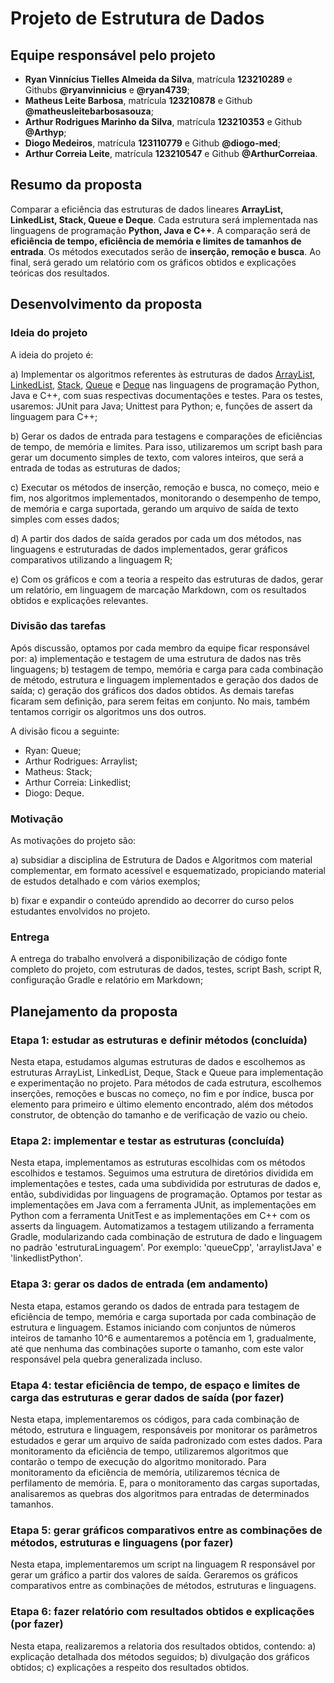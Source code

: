 # Projeto de Estrutura de Dados

## Equipe responsável pelo projeto

- **Ryan Vinnícius Tielles Almeida da Silva**, matrícula **123210289** e Githubs **@ryanvinnicius** e **@ryan4739**;
- **Matheus Leite Barbosa**, matrícula **123210878** e Github **@matheusleitebarbosasouza**;
- **Arthur Rodrigues Marinho da Silva**, matrícula **123210353** e Github **@Arthyp**;
- **Diogo Medeiros**, matrícula **123110779** e Github **@diogo-med**;
- **Arthur Correia Leite**, matrícula **123210547** e Github **@ArthurCorreiaa**.

## Resumo da proposta

Comparar a eficiência das estruturas de dados lineares **ArrayList, LinkedList, Stack, Queue e Deque**. Cada estrutura será implementada nas linguagens de programação **Python, Java e C++**. A comparação será de **eficiência de tempo, eficiência de memória e limites de tamanhos de entrada**. Os métodos executados serão de **inserção, remoção e busca**. Ao final, será gerado um relatório com os gráficos obtidos e explicações teóricas dos resultados.

## Desenvolvimento da proposta

### Ideia do projeto

A ideia do projeto é:

a) Implementar os algoritmos referentes às estruturas de dados [ArrayList](), [LinkedList](), [Stack](), [Queue](https://joaoarthurbm.github.io/eda/posts/fifoarray/) e [Deque](https://www.simplilearn.com/tutorials/data-structure-tutorial/dequeue-in-data-structure) nas linguagens de programação Python, Java e C++, com suas respectivas documentações e testes. Para os testes, usaremos: JUnit para Java; Unittest para Python; e, funções de assert da linguagem para C++;

b) Gerar os dados de entrada para testagens e comparações de eficiências de tempo, de memória e limites. Para isso, utilizaremos um script bash para gerar um documento simples de texto, com valores inteiros, que será a entrada de todas as estruturas de dados;

c) Executar os métodos de inserção, remoção e busca, no começo, meio e fim, nos algoritmos implementados, monitorando o desempenho de tempo, de memória e carga suportada, gerando um arquivo de saída de texto simples com esses dados;

d) A partir dos dados de saída gerados por cada um dos métodos, nas linguagens e estruturadas de dados implementados, gerar gráficos comparativos utilizando a linguagem R;

e) Com os gráficos e com a teoria a respeito das estruturas de dados, gerar um relatório, em linguagem de marcação Markdown, com os resultados obtidos e explicações relevantes.

### Divisão das tarefas

Após discussão, optamos por cada membro da equipe ficar responsável por: a) implementação e testagem de uma estrutura de dados nas três linguagens; b) testagem de tempo, memória e carga para cada combinação de método, estrutura e linguagem implementados e geração dos dados de saída; c) geração dos gráficos dos dados obtidos. As demais tarefas ficaram sem definição, para serem feitas em conjunto. No mais, também tentamos corrigir os algoritmos uns dos outros.

A divisão ficou a seguinte:

- Ryan: Queue;
- Arthur Rodrigues: Arraylist;
- Matheus: Stack;
- Arthur Correia: Linkedlist;
- Diogo: Deque.

### Motivação

As motivações do projeto são:

a) subsidiar a disciplina de Estrutura de Dados e Algoritmos com material complementar, em formato acessível e esquematizado, propiciando material de estudos detalhado e com vários exemplos;

b) fixar e expandir o conteúdo aprendido ao decorrer do curso pelos estudantes envolvidos no projeto.

### Entrega

A entrega do trabalho envolverá a disponibilização de código fonte completo do projeto, com estruturas de dados, testes, script Bash, script R, configuração Gradle e relatório em Markdown;

## Planejamento da proposta

### Etapa 1: estudar as estruturas e definir métodos (concluída)

Nesta etapa, estudamos algumas estruturas de dados e escolhemos as estruturas ArrayList, LinkedList, Deque, Stack e Queue para implementação e experimentação no projeto. Para métodos de cada estrutura, escolhemos inserções, remoções e buscas no começo, no fim e por índice, busca por elemento para primeiro e último elemento encontrado, além dos métodos construtor, de obtenção do tamanho e de verificação de vazio ou cheio.

### Etapa 2: implementar e testar as estruturas (concluída)

Nesta etapa, implementamos as estruturas escolhidas com os métodos escolhidos e testamos. Seguimos uma estrutura de diretórios dividida em implementações e testes, cada uma subdividida por estruturas de dados e, então, subdivididas por linguagens de programação. Optamos por testar as implementações em Java com a ferramenta JUnit, as implementações em Python com a ferramenta UnitTest e as implementações em C++ com os asserts da linguagem. Automatizamos a testagem utilizando a ferramenta Gradle, modularizando cada combinação de estrutura de dado e linguagem no padrão 'estruturaLinguagem'. Por exemplo: 'queueCpp', 'arraylistJava' e 'linkedlistPython'.

### Etapa 3: gerar os dados de entrada (em andamento)

Nesta etapa, estamos gerando os dados de entrada para testagem de eficiência de tempo, memória e carga suportada por cada combinação de estrutura e linguagem. Estamos iniciando com conjuntos de números inteiros de tamanho 10^6 e aumentaremos a potência em 1, gradualmente, até que nenhuma das combinações suporte o tamanho, com este valor responsável pela quebra generalizada incluso.

### Etapa 4: testar eficiência de tempo, de espaço e limites de carga das estruturas e gerar dados de saída (por fazer)

Nesta etapa, implementaremos os códigos, para cada combinação de método, estrutura e linguagem, responsáveis por monitorar os parâmetros estudados e gerar um arquivo de saída padronizado com estes dados. Para monitoramento da eficiência de tempo, utilizaremos algoritmos que contarão o tempo de execução do algoritmo monitorado. Para monitoramento da eficiência de memória, utilizaremos técnica de perfilamento de memória. E, para o monitoramento das cargas suportadas, analisaremos as quebras dos algoritmos para entradas de determinados tamanhos.

### Etapa 5: gerar gráficos comparativos entre as combinações de métodos, estruturas e linguagens (por fazer)

Nesta etapa, implementaremos um script na linguagem R responsável por gerar um gráfico a partir dos valores de saída. Geraremos os gráficos comparativos entre as combinações de métodos, estruturas e linguagens.

### Etapa 6: fazer relatório com resultados obtidos e explicações (por fazer)

Nesta etapa, realizaremos a relatoria dos resultados obtidos, contendo: a) explicação detalhada dos métodos seguidos; b) divulgação dos gráficos obtidos; c) explicações a respeito dos resultados obtidos.

